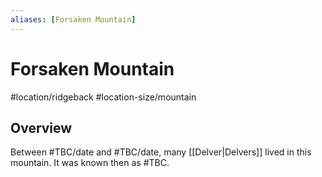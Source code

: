 ```yaml
---
aliases: [Forsaken Mountain]
---
```


# Forsaken Mountain
#location/ridgeback #location-size/mountain

## Overview
Between #TBC/date and #TBC/date, many [[Delver|Delvers]] lived in this mountain. It was known then as #TBC.



